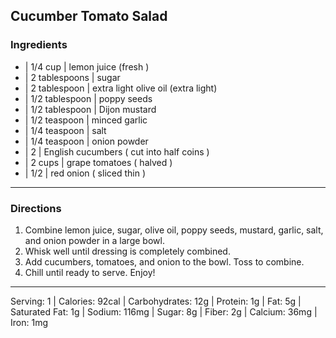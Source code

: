 ## Cucumber Tomato Salad

### Ingredients

* | 1/4 cup        | lemon juice (fresh )
* | 2 tablespoons  | sugar
* | 2 tablespoon   | extra light olive oil (extra light)
* | 1/2 tablespoon | poppy seeds
* | 1/2 tablespoon | Dijon mustard
* | 1/2 teaspoon   | minced garlic
* | 1/4 teaspoon   | salt
* | 1/4 teaspoon   | onion powder
* | 2              | English cucumbers ( cut into half coins )
* | 2 cups         | grape tomatoes ( halved )
* | 1/2            | red onion ( sliced thin )

---

### Directions

1. Combine lemon juice, sugar, olive oil, poppy seeds, mustard, garlic, salt, and onion powder in a large bowl. 
1. Whisk well until dressing is completely combined.
1. Add cucumbers, tomatoes, and onion to the bowl. Toss to combine.
1. Chill until ready to serve. Enjoy!

---

Serving: 1 | Calories: 92cal | Carbohydrates: 12g | Protein: 1g | Fat: 5g | Saturated Fat: 1g | Sodium: 116mg | Sugar: 8g | Fiber: 2g | Calcium: 36mg | Iron: 1mg

